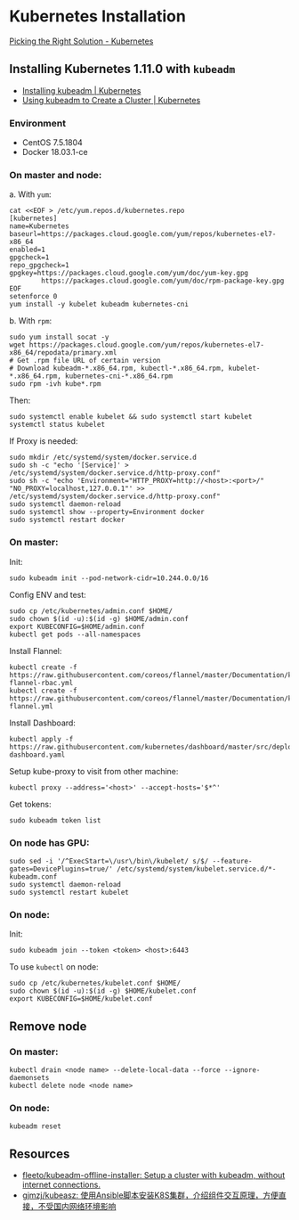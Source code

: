 # Kubernetes Installation

[Picking the Right Solution - Kubernetes](https://kubernetes.io/docs/setup/pick-right-solution/)

## Installing Kubernetes 1.11.0 with `kubeadm`

- [Installing kubeadm | Kubernetes](https://kubernetes.io/docs/setup/independent/install-kubeadm/)
- [Using kubeadm to Create a Cluster | Kubernetes](https://kubernetes.io/docs/setup/independent/create-cluster-kubeadm/)

### Environment

- CentOS 7.5.1804
- Docker 18.03.1-ce

### On master and node:

a. With `yum`:

    cat <<EOF > /etc/yum.repos.d/kubernetes.repo
    [kubernetes]
    name=Kubernetes
    baseurl=https://packages.cloud.google.com/yum/repos/kubernetes-el7-x86_64
    enabled=1
    gpgcheck=1
    repo_gpgcheck=1
    gpgkey=https://packages.cloud.google.com/yum/doc/yum-key.gpg
            https://packages.cloud.google.com/yum/doc/rpm-package-key.gpg
    EOF
    setenforce 0
    yum install -y kubelet kubeadm kubernetes-cni

b. With `rpm`:

    sudo yum install socat -y
    wget https://packages.cloud.google.com/yum/repos/kubernetes-el7-x86_64/repodata/primary.xml
    # Get .rpm file URL of certain version
    # Download kubeadm-*.x86_64.rpm, kubectl-*.x86_64.rpm, kubelet-*.x86_64.rpm, kubernetes-cni-*.x86_64.rpm
    sudo rpm -ivh kube*.rpm

Then:

    sudo systemctl enable kubelet && sudo systemctl start kubelet
    systemctl status kubelet

If Proxy is needed:

    sudo mkdir /etc/systemd/system/docker.service.d
    sudo sh -c "echo '[Service]' > /etc/systemd/system/docker.service.d/http-proxy.conf"
    sudo sh -c "echo 'Environment="HTTP_PROXY=http://<host>:<port>/" "NO_PROXY=localhost,127.0.0.1"' >> /etc/systemd/system/docker.service.d/http-proxy.conf"
    sudo systemctl daemon-reload
    sudo systemctl show --property=Environment docker
    sudo systemctl restart docker

### On master:

Init:

    sudo kubeadm init --pod-network-cidr=10.244.0.0/16

Config ENV and test:

    sudo cp /etc/kubernetes/admin.conf $HOME/
    sudo chown $(id -u):$(id -g) $HOME/admin.conf
    export KUBECONFIG=$HOME/admin.conf
    kubectl get pods --all-namespaces

Install Flannel:

    kubectl create -f https://raw.githubusercontent.com/coreos/flannel/master/Documentation/kube-flannel-rbac.yml
    kubectl create -f https://raw.githubusercontent.com/coreos/flannel/master/Documentation/kube-flannel.yml

Install Dashboard:

    kubectl apply -f https://raw.githubusercontent.com/kubernetes/dashboard/master/src/deploy/recommended/kubernetes-dashboard.yaml

Setup kube-proxy to visit from other machine:

    kubectl proxy --address='<host>' --accept-hosts='$*^'

Get tokens:

    sudo kubeadm token list

### On node has GPU:

    sudo sed -i '/^ExecStart=\/usr\/bin\/kubelet/ s/$/ --feature-gates=DevicePlugins=true/' /etc/systemd/system/kubelet.service.d/*-kubeadm.conf
    sudo systemctl daemon-reload
    sudo systemctl restart kubelet

### On node:

Init:

    sudo kubeadm join --token <token> <host>:6443

To use `kubectl` on node:

    sudo cp /etc/kubernetes/kubelet.conf $HOME/
    sudo chown $(id -u):$(id -g) $HOME/kubelet.conf
    export KUBECONFIG=$HOME/kubelet.conf

## Remove node

### On master:

    kubectl drain <node name> --delete-local-data --force --ignore-daemonsets
    kubectl delete node <node name>

### On node:

    kubeadm reset

## Resources

- [fleeto/kubeadm-offline-installer: Setup a cluster with kubeadm, without internet connections.](https://github.com/fleeto/kubeadm-offline-installer)
- [gjmzj/kubeasz: 使用Ansible脚本安装K8S集群，介绍组件交互原理，方便直接，不受国内网络环境影响](https://github.com/gjmzj/kubeasz)
